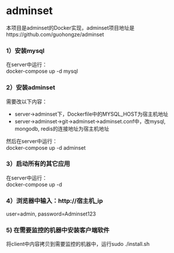 # adminset
本项目是adminset的Docker实现，adminset项目地址是https://github.com/guohongze/adminset

### 1）安装mysql 
在server中运行：<br>
docker-compose up -d mysql
 
### 2）安装adminset

需要改以下内容：
* server->adminset下，Dockerfile中的MYSQL_HOST为宿主机地址
* server->adminset->git->adminset->adminset.conf中，改mysql, mongodb, redis的连接地址为宿主机地址

然后在server中运行：<br>
docker-compose up -d adminset
### 3）启动所有的其它应用
在server中运行：<br>
docker-compose up -d  

### 4）浏览器中输入：http://宿主机_ip
user=admin, password=Adminset123
### 5) 在需要监控的机器中安装客户端软件
将client中内容拷贝到需要监控的机器中，运行sudo ./install.sh
